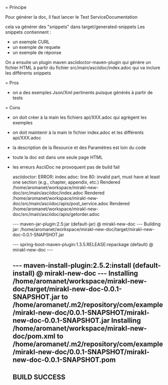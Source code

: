 

= Principe

Pour générer la doc, il faut lancer le Test ServiceDocumentation

cela va générer des "snippets" dans target/generated-snippets
Les snippets contiennent :

- un exemple CURL
- un exemple de requete
- un exemple de réponse

On a ensuite un plugin maven asciidoctor-maven-plugin qui génère un fichier HTML à partir du fichier src/main/asciidoc/index.adoc qui va inclure les différents snippets


= Pros

- on a des exemples Json/Xml pertinents puisque générés à partir de tests

= Cons

- on doit créer à la main les fichiers api/XXX.adoc qui agrègent les exemples
- on doit maintenir à la main le fichier index.adoc et les différents api/XXX.adoc
- la description de la Resource et des Paramètres est loin du code
- toute la doc est dans une seule page HTML
- les erreurs AsciiDoc ne provoquent pas de build fail

    asciidoctor: ERROR: index.adoc: line 80: invalid part, must have at least one section (e.g., chapter, appendix, etc.)
    Rendered /home/aromanet/workspace/mirakl-new-doc/src/main/asciidoc/index.adoc
    Rendered /home/aromanet/workspace/mirakl-new-doc/src/main/asciidoc/apis/post_service.adoc
    Rendered /home/aromanet/workspace/mirakl-new-doc/src/main/asciidoc/apis/getorder.adoc

    --- maven-jar-plugin:2.5:jar (default-jar) @ mirakl-new-doc ---
    Building jar: /home/aromanet/workspace/mirakl-new-doc/target/mirakl-new-doc-0.0.1-SNAPSHOT.jar

    --- spring-boot-maven-plugin:1.3.5.RELEASE:repackage (default) @ mirakl-new-doc ---

    --- maven-install-plugin:2.5.2:install (default-install) @ mirakl-new-doc ---
    Installing /home/aromanet/workspace/mirakl-new-doc/target/mirakl-new-doc-0.0.1-SNAPSHOT.jar to /home/aromanet/.m2/repository/com/example/mirakl-new-doc/0.0.1-SNAPSHOT/mirakl-new-doc-0.0.1-SNAPSHOT.jar
    Installing /home/aromanet/workspace/mirakl-new-doc/pom.xml to /home/aromanet/.m2/repository/com/example/mirakl-new-doc/0.0.1-SNAPSHOT/mirakl-new-doc-0.0.1-SNAPSHOT.pom
    ------------------------------------------------------------------------
    BUILD SUCCESS
    ------------------------------------------------------------------------
